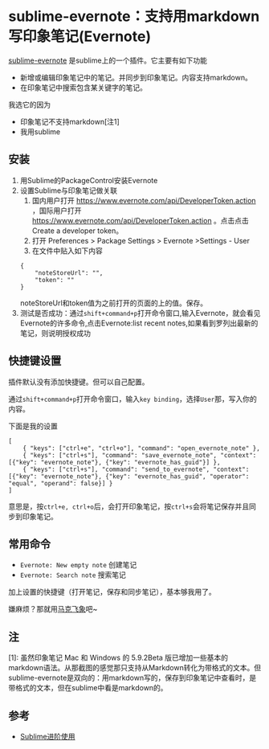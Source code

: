 # sublime-evernote：支持用markdown写印象笔记(Evernote)
[sublime-evernote](https://packagecontrol.io/packages/Evernote) 是sublime上的一个插件。它主要有如下功能
* 新增或编辑印象笔记中的笔记。并同步到印象笔记。内容支持markdown。
* 在印象笔记中搜索包含某关键字的笔记。

我选它的因为
* 印象笔记不支持markdown[注1]
* 我用sublime


## 安装
1. 用Sublime的PackageControl安装Evernote
1. 设置Sublime与印象笔记做关联
	1. 国内用户打开  https://www.evernote.com/api/DeveloperToken.action ，国际用户打开  https://www.evernote.com/api/DeveloperToken.action 。点击点击 Create a developer token。
	1. 打开 Preferences > Package Settings > Evernote >Settings - User
	1. 在文件中贴入如下内容
	```
	{
		"noteStoreUrl": "",
		"token": ""
	}
	```
	noteStoreUrl和token值为之前打开的页面的上的值。保存。
1. 测试是否成功：通过`shift+command+p`打开命令窗口,输入Evernote，就会看见Evernote的许多命令,点击Evernote:list recent notes,如果看到罗列出最新的笔记，则说明授权成功

## 快捷键设置
插件默认没有添加快捷键。但可以自己配置。     

通过`shift+command+p`打开命令窗口，输入`key binding`，选择`User`那，写入你的内容。    

下面是我的设置
```
[
	{ "keys": ["ctrl+e", "ctrl+o"], "command": "open_evernote_note" },
	{ "keys": ["ctrl+s"], "command": "save_evernote_note", "context": [{"key": "evernote_note"}, {"key": "evernote_has_guid"}] },
	{ "keys": ["ctrl+s"], "command": "send_to_evernote", "context": [{"key": "evernote_note"}, {"key": "evernote_has_guid", "operator": "equal", "operand": false}] }
]
```
意思是，按`ctrl+e, ctrl+o`后，会打开印象笔记，按`ctrl+s`会将笔记保存并且同步到印象笔记。

## 常用命令
* `Evernote: New empty note` 创建笔记
* `Evernote: Search note` 搜索笔记

加上设置的快捷键（打开笔记，保存和同步笔记），基本够我用了。    

嫌麻烦？那就用[马克飞象](https://maxiang.io/)吧~

## 注
[1]: 虽然印象笔记 Mac 和 Windows 的 5.9.2Beta 版已增加一些基本的markdown语法。从那截图的感觉那只支持从Markdown转化为带格式的文本。但sublime-evernote是双向的：用markdown写的，保存到印象笔记中查看时，是带格式的文本，但在sublime中看是markdown的。

## 参考
* [Sublime进阶使用](http://blog.saymagic.cn/2015/06/20/write-blog-by-sublime.html)



